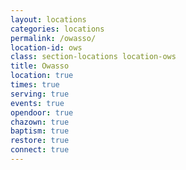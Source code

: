 ```yaml
---
layout: locations
categories: locations
permalink: /owasso/
location-id: ows
class: section-locations location-ows
title: Owasso
location: true
times: true
serving: true
events: true
opendoor: true
chazown: true
baptism: true
restore: true
connect: true
---
```

